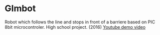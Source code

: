 # GImbot
Robot which follows the line and stops in front of a barriere based on PIC 8bit microcontroler. High school project. (2016)
[Youtube demo video](https://www.youtube.com/watch?v=WMCheCjsBGs)
